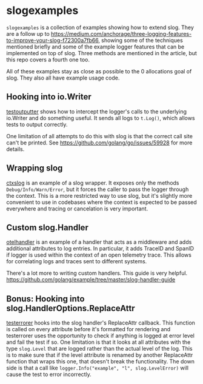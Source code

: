 # slogexamples

`slogexamples` is a collection of examples showing how to extend slog. They are a follow up to https://medium.com/anchorage/three-logging-features-to-improve-your-slog-f72300a7fb66, showing some of the techniques mentioned briefly and some of the example logger features that can be implemented on top of slog. Three methods are mentioned in the article, but this repo covers a fourth one too.

All of these examples stay as close as possible to the 0 allocations goal of slog. They also all have example usage code.

## Hooking into io.Writer

[testoutputter](./testoutputter/) shows how to intercept the logger's calls to the underlying io.Writer and do something useful. It sends all logs to `t.Log()`, which allows tests to output correctly.

One limitation of all attempts to do this with slog is that the correct call site can't be printed. See https://github.com/golang/go/issues/59928 for more details.

## Wrapping slog

[ctxslog](./ctxslog/) is an example of a slog wrapper. It exposes only the methods `Debug/Info/Warn/Error`, but it forces the caller to pass the logger through the context. This is a more restricted way to use slog, but it's slightly more convenient to use in codebases where the context is expected to be passed everywhere and tracing or cancelation is very important.

## Custom slog.Handler

[otelhandler](./otelhandler/) is an example of a handler that acts as a middleware and adds additional attributes to log entries. In particular, it adds TraceID and SpanID if logger is used within the context of an open telemetry trace. This allows for correlating logs and traces sent to different systems.

There's a lot more to writing custom handlers. This guide is very helpful. https://github.com/golang/example/tree/master/slog-handler-guide

## Bonus: Hooking into slog.HandlerOptions.ReplaceAttr

[testerrorer](./testerrorer/) hooks into the slog handler's ReplaceAttr callback. This function is called on every attribute before it's formatted for rendering and testerrorer uses the opportunity to check if anything is logged at error level and fail the test if so. One limitation is that it looks at all attributes with the type `slog.Level` that are logged rather than the actual level of the log. This is to make sure that if the level attribute is renamed by another ReplaceAttr function that wraps this one, that doesn't break the functionality. The down side is that a call like `logger.Info("example", "l", slog.LevelError)` will cause the test to error incorrectly.